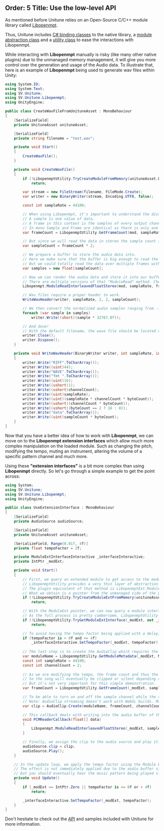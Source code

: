 Order: 5
Title: Use the low-level API
---

As mentioned before Unitune relies on an Open-Source C/C++ module library called [Libopenmpt](https://lib.openmpt.org/libopenmpt/).

Thus, Unitune includes [C# binding classes](xref:api-SV.Unitune.Libopenmpt.Libopenmpt) to the native library, 
a [module abstraction class](xref:api-SV.Unitune.Libopenmpt.Module) and a [utility class](xref:api-SV.Unitune.Libopenmpt.LibopenmptUtility) to ease the interactions with Libopenmpt.

While interacting with **Libopenmpt** manually is risky (like many other native plugins) due to the unmanaged memory management,
it will give you more control over the generation and usage of the Audio data. 
To illustrate that, here is an example of **Libopenmpt** being used to generate wav files within Unity:

```csharp
using System.IO;
using System.Text;
using SV.Unitune;
using SV.Unitune.Libopenmpt;
using UnityEngine;

public class CreateWavFileFromUnituneAsset : MonoBehaviour
{
    [SerializeField]
    private UnituneAsset unituneAsset;

    [SerializeField]
    private string filename = "test.wav";

    private void Start()
    {
        CreateWavFile();
    }

    private void CreateWavFile()
    {
        if (!LibopenmptUtility.TryCreateModuleFromMemory(unituneAsset.Data, out var mod))
            return;

        var stream = new FileStream(filename, FileMode.Create);
        var writer = new BinaryWriter(stream, Encoding.UTF8, false);

        const int sampleRate = 44100;

        // When using Libopenmpt, it's important to understand the distinction between frame count and sample count.
        // A sample is one value of data.
        // A frame in this context is the samples of every output channel at a specific point in time.
        // In mono Sample and Frame are identical as there is only one channel to work with.
        var frameCount = LibopenmptUtility.GetFrameCount(mod, sampleRate);

        // But since we will read the data in stereo the sample count is the frame count multiplied by 2.
        var sampleCount = frameCount * 2;

        // We prepare a buffer to store the audio data into.
        // Here we make sure that the buffer is big enough to read the entire audio data in one call.
        // But we could totally read the data over multiple frames with a much smaller buffer.
        var samples = new float[sampleCount];

        // Now we can render the audio data and store it into our buffer.
        // There are multiple versions of that "ModuleRead" method. Check out the API for more information.
        Libopenmpt.ModuleReadInterleavedFloatStereo(mod, sampleRate, frameCount, samples);

        // Wav files require a proper header to work.
        WriteWavHeader(writer, sampleRate, 2, 2, sampleCount);

        // We then convert the normalized audio samples ranging from -1 to 1 into the expected shorts (2 bytes).
        foreach (var sample in samples)
            writer.Write((short)(sample * 32767.0f));

        // And done!
        // With the default filename, the wave file should be located outside the project's asset folder.
        writer.Close();
        writer.Dispose();
    }

    private void WriteWavHeader(BinaryWriter writer, int sampleRate, int byteCount, int channelCount, int sampleCount)
    {
        writer.Write("RIFF".ToCharArray());
        writer.Write((uint)44);
        writer.Write("WAVE".ToCharArray());
        writer.Write("fmt ".ToCharArray());
        writer.Write((uint)16);
        writer.Write((ushort)1);
        writer.Write((ushort)channelCount);
        writer.Write((uint)sampleRate);
        writer.Write((uint)(sampleRate * channelCount * byteCount));
        writer.Write((ushort)(channelCount * byteCount));
        writer.Write((ushort)(byteCount == 2 ? 16 : 8));
        writer.Write("data".ToCharArray());
        writer.Write((uint)sampleCount * byteCount);
    }
}
```

Now that you have a better idea of how to work with **Libopenmpt**, we can move on to the **Libopenmpt extension interfaces** which allow much more complex manipulation on the loaded module.
Such as changing the pitch, modifying the tempo, muting an instrument, altering the volume of a specific pattern channel and much more.

Using these **"extension interfaces"** is a bit more complex than using **Libopenmpt** directly. 
So let's go through a simple example to get the point across:

```csharp
using System;
using SV.Unitune;
using SV.Unitune.Libopenmpt;
using UnityEngine;

public class UseExtensionInterface : MonoBehaviour
{
    [SerializeField]
    private AudioSource audioSource;

    [SerializeField]
    private UnituneAsset unituneAsset;

    [SerializeField, Range(0.01f, 4f)]
    private float tempoFactor = 2f;

    private ModuleExtInterfaceInteractive _interfaceInteractive;
    private IntPtr _modExt;

    private void Start()
    {
        // First, we query an extended module to get access to the module extended interfaces.
        // LibopenmptUtility provides a very thin layer of abstraction to avoid common pitfalls.
        // The plugin equivalent of that method is LibopenmptExt.ModuleExtCreateFromMemory().
        // What we obtain is a pointer from the unmanaged side of the plugin which cannot be used directly.
        if (!LibopenmptUtility.TryCreateModuleExtFromMemory(unituneAsset.Data, out _modExt))
            return;

        // With the ModuleExt pointer, we can now query a module interface to manipulate it directly.
        // As the full process is pretty cumbersome, LibopenmptUtility is providing an abstraction for this as well.
        if (!LibopenmptUtility.TryGetModuleExtInterface(_modExt, out _interfaceInteractive))
            return;

        // To avoid having the tempo factor being applied with a delay, we also apply it on start.
        if (tempoFactor is > 0f and <= 4f)
            _interfaceInteractive.SetTempoFactor(_modExt, tempoFactor);
        
        // The last step is to create the AudioClip which requires the frame count derived from duration.
        var moduleName = LibopenmptUtility.GetModuleMetadata(_modExt, ModuleMetadataType.title);
        const int sampleRate = 44100;
        const int channelCount = 2;
        
        // As we are modifying the tempo, the frame count and thus the AudioClip duration will not match.
        // So the song will eventually be clipped or silent depending on the tempo factor used.
        // But it's not very important for this simple demonstration.
        var frameCount = LibopenmptUtility.GetFrameCount(_modExt, sampleRate);

        // To be able to turn on and off the sample channel while the clip is playing, we have to stream the audio clip.
        // Note: AudioClip streaming doesn't work with WebGL builds. Make sure to test this in the Editor or a desktop build.
        var clip = AudioClip.Create(moduleName, frameCount, channelCount, sampleRate, true, PCMReaderCallback);

        // This callback deals with writing into the audio buffer of that clip.
        void PCMReaderCallback(float[] data)
        {
            Libopenmpt.ModuleReadInterleavedFloatStereo(_modExt, sampleRate, data.Length / channelCount, data);
        }

        // Finally, we assign the clip to the audio source and play it.
        audioSource.clip = clip;
        audioSource.Play();
    }

    // In the update loop, we apply the tempo factor using the Module Extension and Extension Interface fields.
    // The effect is not immediately applied due to the audio buffer size,
    // but you should eventually hear the music pattern being played slower or faster.
    private void Update()
    {
        if (_modExt == IntPtr.Zero || tempoFactor is <= 0f or > 4f)
            return;

        _interfaceInteractive.SetTempoFactor(_modExt, tempoFactor);
    }
}
```

Don't hesitate to check out the [API](xref:api-SV.Unitune) and samples included with Unitune for more information.